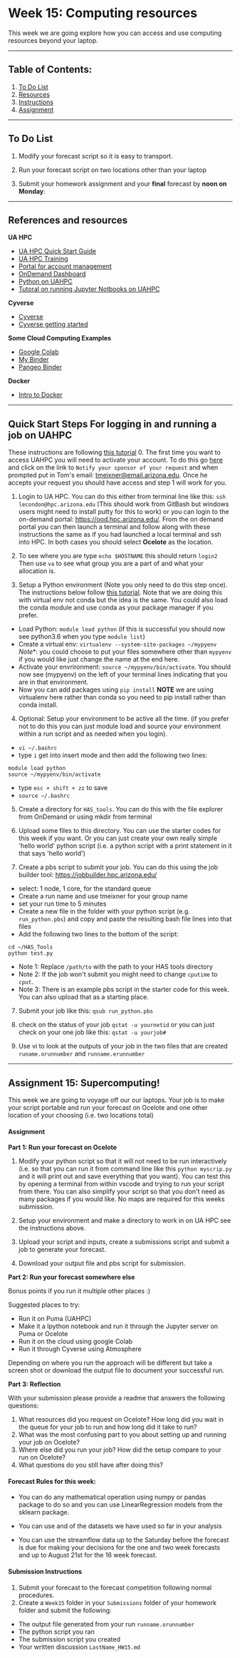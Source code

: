 # Week 15: Computing resources
This week we are going explore how you can access and use computing resources beyond your laptop.
___
## Table of Contents:
1. [ To Do List](#todo)
1. [ Resources](#references)
1. [ Instructions](#instructions)
1. [ Assignment](#assignment)
___
<a name="todo"></a>
## To Do List
1. Modify your forecast script so it is easy to transport.

2. Run your forecast script on two locations other than your laptop

2. Submit your homework assignment and your **final** forecast by **noon on Monday**:

___
<a name="references"></a>
## References and resources
**UA HPC**
- [UA HPC Quick Start Guide](https://public.confluence.arizona.edu/display/UAHPC/Ocelote+Quick+Start)
- [UA HPC Training](https://public.confluence.arizona.edu/display/UAHPC/Training+Resources)
- [Portal for account management](https://portal.hpc.arizona.edu/portal/)
- [OnDemand Dashboard](https://ood.hpc.arizona.edu/pun/sys/dashboard)
- [Python on UAHPC](https://public.confluence.arizona.edu/display/UAHPC/Using+and+Installing+Python)
- [Tutoral on running Jupyter Notbooks on UAHPC](https://public.confluence.arizona.edu/display/UAHPC/Jupyter+Notebook+-+Python)

**Cyverse**
 - [Cyverse](https://cyverse.org/)
 - [Cyverse getting started](https://learning.cyverse.org/en/latest/#cyverse-faq)

**Some Cloud Computing Examples**
- [Google Colab](https://colab.research.google.com/notebooks/intro.ipynb)
- [My Binder](https://mybinder.org/)
- [Pangeo Binder](https://binder.pangeo.io/)

**Docker**
- [Intro to Docker](https://docker-curriculum.com/)

___
<a name="instructions"></a>
## Quick Start Steps For logging in and running a job on UAHPC
These instructions are following [this tutorial](https://public.confluence.arizona.edu/display/UAHPC/Ocelote+Quick+Start)
0. The first time you want to access UAHPC you will need to activate your account. To do this go [here](https://account.arizona.edu/account/create/hpcaccount)
and click on the link to `Notify your sponsor of your request` and when prompted put in Tom's email: tmeixner@email.arizona.edu. Once he accepts your request you should have access and step 1 will work for you. 

1. Login to UA HPC. You can do this either from terminal line like this:
`ssh lecondon@hpc.arizona.edu` (This should work from GitBash but windows users might need to install putty for this to work) or you can login to the on-demand portal: <https://ood.hpc.arizona.edu/>. From the on demand portal you can then launch a terminal and follow along with these instructions the same as if you had launched a local terminal and ssh into HPC. In both cases you should select **Ocelote** as the location.

2.  To see where you are type `echo $HOSTNAME` this should return `login2`
Then use `va` to see what group you are a part of and what your allocation is.

3. Setup a Python environment (Note you only need to do this step once). The instructions below follow [this tutorial](https://public.confluence.arizona.edu/display/UAHPC/Using+and+Installing+Python). Note that we are doing this with virtual env not conda but the idea is the same. You could also load the conda module and use conda as your package manager if you prefer.
  - Load Python: `module load python` (if this is successful you should now see python3.6 when you type `module list`)
  - Create a virtual env: `virtualenv --system-site-packages ~/mypyenv` *Note**: you could choose to put your files somewhere other than `mypyenv` if you would like just change the name at the end here.
  - Activate your envrironment: `source ~/mypyenv/bin/activate`. You should  now see (mypyenv) on the left of your terminal lines indicating that you are in that environment.
  - Now you can add packages using `pip install` **NOTE** we are using virtualenv here rather than conda so you need to pip install rather than conda install.

4. Optional: Setup your environment to be active all the time. (if you prefer not to do this you can just module load and source your environment within a run script and as needed when you login).
  - `vi ~/.bashrc`
  - type `i` get into insert mode and then add the following two lines:
  ```
  module load python
  source ~/mypyenv/bin/activate
  ````
  - type `esc + shift + zz` to save
  - `source ~/.bashrc`

5. Create a directory for `HAS_tools`. You can do this with the file explorer from OnDemand or using mkdir from terminal

4. Upload some files to this directory. You can use the starter codes for this week if you want. Or you can just create your own really simple 'hello  world' python script (i.e. a python script with a print statement in it that says 'hello world')

2. Create a pbs script to submit your job. You can do this using the job builder tool: <https://jobbuilder.hpc.arizona.edu/>
  - select: 1 node, 1 core, for the standard queue
  - Create a run name and use tmeixner for your group name
  - set your run time to 5  minutes
  - Create a new file in the folder with your python script (e.g. `run_python.pbs`) and copy and paste the resulting bash file lines into that files
  - Add the following two lines to the bottom of the  script:
  ```
  cd ~/HAS_Tools
  python test.py
  ```
  - Note 1: Replace `/path/to` with the path to your HAS tools directory
  - Note 2: If the job won't submit you might need to change `cputime` to `cput`.
  - Note 3: There is an example pbs script in the starter code for this week. You can also upload that as a starting place.

7. Submit your job like this: `qsub run_python.pbs`

8. check on the status of your job `qstat -u yournetid` or you can just check on your one job like this: `qstat -u yourjob#`

9. Use vi to look at the outputs of your job in the two files that are created `runame.orunnumber` and `runname.erunnumber`

___
<a name="assignment"></a>
## Assignment 15: Supercomputing!
This week we are going to voyage off our our laptops. Your job is to make your script portable and run your forecast on Ocelote and one other location of  your choosing (i.e. two locations total)

#### Assignment

**Part 1: Run your forecast on Ocelote**
1. Modify your python script so that it will not need to be run interactively (i.e. so that you can run it from command line like this `python myscrip.py` and it will print out and save everything that you want).  You can test this by opening a terminal from within vscode and trying to run your script from there.  You can also simplify your script so that you don't need as many packages if you would like. No maps are required for this weeks submission.

2. Setup your environment and make a directory to work in on UA HPC see the instructions above.

3. Upload your script and inputs, create a submissions script and submit a job to generate your forecast.

4. Download your output file and pbs script for submission.

**Part 2: Run your forecast somewhere else**

Bonus points if you run it multiple other places :)

Suggested places to try:
- Run it on Puma (UAHPC)
- Make it a Ipython notebook and run it through the Jupyter server on Puma or Ocelote
- Run it on the cloud using google Colab
- Run it through Cyverse using Atmosphere

Depending on where you run the approach will be different but take a screen shot or download the output file to document your successful run.

**Part 3: Reflection**

With your submission please provide a readme that answers the following questions:

1. What resources did you request on Ocelote? How long did you wait in the queue for your job to run and how long did it take to run?
2. What was the most confusing part to you about setting up and running your job on Ocelote?
4. Where else did you run your job? How did the setup compare to your run on Ocelote?
3. What questions do you still have after doing this?


#### Forecast Rules for this week:
- You can do any mathematical operation using numpy or pandas package to do so and you can use LinearRegression models from the sklearn package.  

- You can use and of the datasets we have used so far in your analysis

- You can use the streamflow data up to the Saturday before the forecast is due for making your decisions for the one and two week forecasts and up to August 21st for the 16 week forecast.

#### Submission Instructions
1. Submit your forecast to the forecast competition following normal procedures.
2. Create a `Week15` folder in your `Submissions` folder of your homework folder and submit the following:
  - The output file generated from your run `runname.orunnumber`
  - The python script you ran
  - The submission script you created
  - Your written discussion `LastName_HW15.md`
